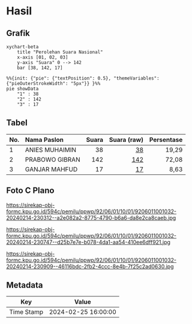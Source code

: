 # Hasil

## Grafik

```mermaid
xychart-beta
    title "Perolehan Suara Nasional"
    x-axis [01, 02, 03]
    y-axis "Suara" 0 --> 142
    bar [38, 142, 17]
```

```mermaid
%%{init: {"pie": {"textPosition": 0.5}, "themeVariables": {"pieOuterStrokeWidth": "5px"}} }%%
pie showData
    "1" : 38
    "2" : 142
    "3" : 17
```

## Tabel

| No. | Nama Paslon    | Suara | Suara (raw) | Persentase |
|:--- |:-------------- | -----:| -----------:| ----------:|
| 1   | ANIES MUHAIMIN | 38    | [38][p-1]   | 19,29      |
| 2   | PRABOWO GIBRAN | 142   | [142][p-2]  | 72,08      |
| 3   | GANJAR MAHFUD  | 17    | [17][p-3]   | 8,63       |


[p-1]: https://github.com/gigit-pemilu/pemilu-2024/blob/main/pilpres/hitung-suara/sub/92-papua-barat/sub/06-teluk-bintuni/sub/01-bintuni/sub/1001-bintuni-timur/sub/032-tps/sub/paslon-1.txt
[p-2]: https://github.com/gigit-pemilu/pemilu-2024/blob/main/pilpres/hitung-suara/sub/92-papua-barat/sub/06-teluk-bintuni/sub/01-bintuni/sub/1001-bintuni-timur/sub/032-tps/sub/paslon-2.txt
[p-3]: https://github.com/gigit-pemilu/pemilu-2024/blob/main/pilpres/hitung-suara/sub/92-papua-barat/sub/06-teluk-bintuni/sub/01-bintuni/sub/1001-bintuni-timur/sub/032-tps/sub/paslon-3.txt

## Foto C Plano

https://sirekap-obj-formc.kpu.go.id/594c/pemilu/ppwp/92/06/01/10/01/9206011001032-20240214-230312--a2e082a2-8775-4790-b6a6-da8e2ca8caeb.jpg

https://sirekap-obj-formc.kpu.go.id/594c/pemilu/ppwp/92/06/01/10/01/9206011001032-20240214-230747--d25b7e7e-b078-4da1-aa54-410ee6dff921.jpg

https://sirekap-obj-formc.kpu.go.id/594c/pemilu/ppwp/92/06/01/10/01/9206011001032-20240214-230909--46116bdc-2fb2-4ccc-8e4b-7f25c2ad0630.jpg


## Metadata

| Key        | Value               |
| ---------- | ------------------- |
| Time Stamp | 2024-02-25 16:00:00 |



